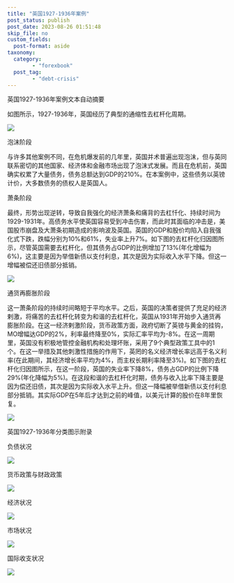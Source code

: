 ```yaml
---
title: "英国1927-1936年案例"
post_status: publish
post_date: 2023-08-26 01:51:48
skip_file: no
custom_fields: 
  post-format: aside
taxonomy:
  category:
        - "forexbook"
  post_tag:
        - "debt-crisis"
---
```


英国1927-1936年案例文本自动摘要

如图所示，1927-1936年，英国经历了典型的通缩性去杠杆化周期。

![](https://img.dgrhw.net/upload/images/forexbook/2020/08/31/104321561.jpg)

泡沫阶段

与许多其他案例不同，在危机爆发前的几年里，英国并术普遍出现泡沫，但与英同联系密切的其他国家、经济体和金融市场出现了泡沫式发展。而且在危机前，英国确实权累了大量债务，债务总额达到GDP的210%。在本案例中，这些债务以英镑计价，大多数债务的债权人是英国人。

萧条阶段

最终，形势出现逆转，导致自我强化的经济萧条和痛背的去杠忏化、持续时间为1929-1931年。高债务水平使英国容易受到冲击伤害，而此时其面临的冲击是，美国股市崩盘及大萧条初期造成的影响波及英国。英国的GDP和股价均陷入自我强化式下跌，跌幅分别为10%和61%，失业率上升7%。如下图的去杠杆化归因图所示，尽管英国需要去杠杆化，但其债务占GDP的比例增加了13%(年化增幅为6%)，这主要是因为举借新债以支付利息，其次是因为实际收入水平下降。但这一增幅被偿还旧债部分抵销。

![](https://img.dgrhw.net/upload/images/forexbook/2020/08/31/104440483.jpg)

通货再膨胀阶段

这一萧条阶段的持续时间略短于平均水平。之后，英国的决策者提供了充足的经济剌激，将痛苦的去杠杆化转变为和谐的去杠杆化，英国从1931年开始步入通货再膨胀阶段。在这一经济剌激阶段，货币政策方面，政府切断了英镑与黄金的挂钩，MO增幅达GDP的2%，利率最终降至0%，实际汇率平均为-8%。在这一周期里，英国没有积极地管控金融机构和处理坏账，采用了9个典型政策工具中的1个。在这一举措及其他刺激性措施的作用下，英罔的名义经济增长率远高于名义利率(在此期间，其经济增长率平均为4%，而主权长期利率降至3%)。如下图的去杠杆化归因图所示，在这一阶段，英国的失业率下降8%，债务占GDP的比例下降29%(年化降幅为5%)。在这段和谐的去杠杆化时期，债务与收入比率下降主要是因为偿还旧债，其次是因为实际收入水平上升。但这一降幅被举借新债以支付利息部分抵销。其实际GDP在5年后才达到之前的峰值，以美元计算的股价在8年里恢复。

![](https://img.dgrhw.net/upload/images/forexbook/2020/08/31/104556498.jpg)

英国1927-1936年分类图示附录

负债状况

![](https://img.dgrhw.net/upload/images/forexbook/2020/07/21/154247188.png)

货币政策与财政政策

![](https://img.dgrhw.net/upload/images/forexbook/2020/07/21/154308250.png)

经济状况

![](https://img.dgrhw.net/upload/images/forexbook/2020/07/21/154323969.png)

市场状况

![](https://img.dgrhw.net/upload/images/forexbook/2020/07/21/154341641.png)

国际收支状况

![](https://img.dgrhw.net/upload/images/forexbook/2020/07/21/154355172.png)
